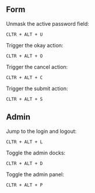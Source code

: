 Form
----

Unmask the active password field:

```
CLTR + ALT + U
```

Trigger the okay action:

```
CLTR + ALT + O
```

Trigger the cancel action:

```
CLTR + ALT + C
```

Trigger the submit action:

```
CLTR + ALT + S
```


Admin
-----

Jump to the login and logout:

```
CLTR + ALT + L
```

Toggle the admin docks:

```
CLTR + ALT + D
```

Toggle the admin panel:

```
CLTR + ALT + P
```
